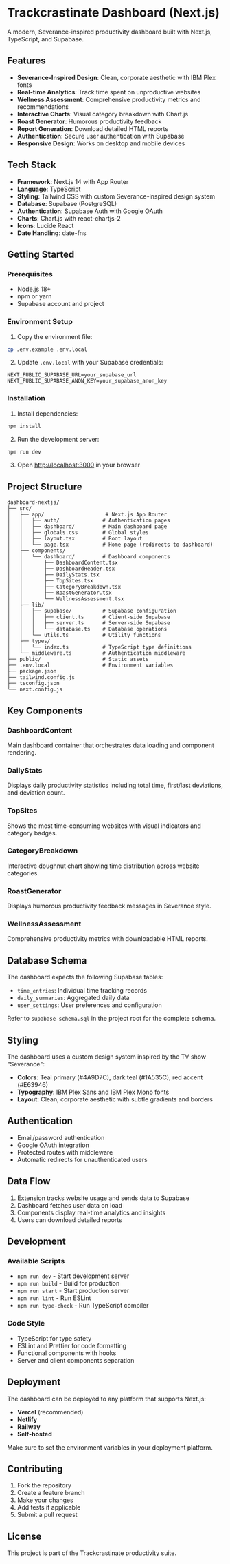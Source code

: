 # Trackcrastinate Dashboard (Next.js)

A modern, Severance-inspired productivity dashboard built with Next.js, TypeScript, and Supabase.

## Features

- **Severance-Inspired Design**: Clean, corporate aesthetic with IBM Plex fonts
- **Real-time Analytics**: Track time spent on unproductive websites
- **Wellness Assessment**: Comprehensive productivity metrics and recommendations
- **Interactive Charts**: Visual category breakdown with Chart.js
- **Roast Generator**: Humorous productivity feedback
- **Report Generation**: Download detailed HTML reports
- **Authentication**: Secure user authentication with Supabase
- **Responsive Design**: Works on desktop and mobile devices

## Tech Stack

- **Framework**: Next.js 14 with App Router
- **Language**: TypeScript
- **Styling**: Tailwind CSS with custom Severance-inspired design system
- **Database**: Supabase (PostgreSQL)
- **Authentication**: Supabase Auth with Google OAuth
- **Charts**: Chart.js with react-chartjs-2
- **Icons**: Lucide React
- **Date Handling**: date-fns

## Getting Started

### Prerequisites

- Node.js 18+ 
- npm or yarn
- Supabase account and project

### Environment Setup

1. Copy the environment file:
```bash
cp .env.example .env.local
```

2. Update `.env.local` with your Supabase credentials:
```env
NEXT_PUBLIC_SUPABASE_URL=your_supabase_url
NEXT_PUBLIC_SUPABASE_ANON_KEY=your_supabase_anon_key
```

### Installation

1. Install dependencies:
```bash
npm install
```

2. Run the development server:
```bash
npm run dev
```

3. Open [http://localhost:3000](http://localhost:3000) in your browser

## Project Structure

```
dashboard-nextjs/
├── src/
│   ├── app/                    # Next.js App Router
│   │   ├── auth/              # Authentication pages
│   │   ├── dashboard/         # Main dashboard page
│   │   ├── globals.css        # Global styles
│   │   ├── layout.tsx         # Root layout
│   │   └── page.tsx           # Home page (redirects to dashboard)
│   ├── components/
│   │   └── dashboard/         # Dashboard components
│   │       ├── DashboardContent.tsx
│   │       ├── DashboardHeader.tsx
│   │       ├── DailyStats.tsx
│   │       ├── TopSites.tsx
│   │       ├── CategoryBreakdown.tsx
│   │       ├── RoastGenerator.tsx
│   │       └── WellnessAssessment.tsx
│   ├── lib/
│   │   ├── supabase/          # Supabase configuration
│   │   │   ├── client.ts      # Client-side Supabase
│   │   │   ├── server.ts      # Server-side Supabase
│   │   │   └── database.ts    # Database operations
│   │   └── utils.ts           # Utility functions
│   ├── types/
│   │   └── index.ts           # TypeScript type definitions
│   └── middleware.ts          # Authentication middleware
├── public/                    # Static assets
├── .env.local                 # Environment variables
├── package.json
├── tailwind.config.js
├── tsconfig.json
└── next.config.js
```

## Key Components

### DashboardContent
Main dashboard container that orchestrates data loading and component rendering.

### DailyStats
Displays daily productivity statistics including total time, first/last deviations, and deviation count.

### TopSites
Shows the most time-consuming websites with visual indicators and category badges.

### CategoryBreakdown
Interactive doughnut chart showing time distribution across website categories.

### RoastGenerator
Displays humorous productivity feedback messages in Severance style.

### WellnessAssessment
Comprehensive productivity metrics with downloadable HTML reports.

## Database Schema

The dashboard expects the following Supabase tables:

- `time_entries`: Individual time tracking records
- `daily_summaries`: Aggregated daily data
- `user_settings`: User preferences and configuration

Refer to `supabase-schema.sql` in the project root for the complete schema.

## Styling

The dashboard uses a custom design system inspired by the TV show "Severance":

- **Colors**: Teal primary (#4A9D7C), dark teal (#1A535C), red accent (#E63946)
- **Typography**: IBM Plex Sans and IBM Plex Mono fonts
- **Layout**: Clean, corporate aesthetic with subtle gradients and borders

## Authentication

- Email/password authentication
- Google OAuth integration
- Protected routes with middleware
- Automatic redirects for unauthenticated users

## Data Flow

1. Extension tracks website usage and sends data to Supabase
2. Dashboard fetches user data on load
3. Components display real-time analytics and insights
4. Users can download detailed reports

## Development

### Available Scripts

- `npm run dev` - Start development server
- `npm run build` - Build for production
- `npm run start` - Start production server
- `npm run lint` - Run ESLint
- `npm run type-check` - Run TypeScript compiler

### Code Style

- TypeScript for type safety
- ESLint and Prettier for code formatting
- Functional components with hooks
- Server and client components separation

## Deployment

The dashboard can be deployed to any platform that supports Next.js:

- **Vercel** (recommended)
- **Netlify**
- **Railway**
- **Self-hosted**

Make sure to set the environment variables in your deployment platform.

## Contributing

1. Fork the repository
2. Create a feature branch
3. Make your changes
4. Add tests if applicable
5. Submit a pull request

## License

This project is part of the Trackcrastinate productivity suite.
